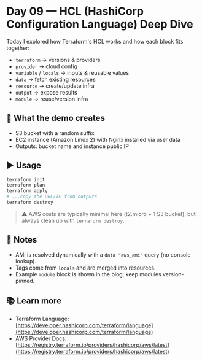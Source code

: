 
# Day 09 — HCL (HashiCorp Configuration Language) Deep Dive

Today I explored how Terraform's HCL works and how each block fits together:
- `terraform` → versions & providers
- `provider` → cloud config
- `variable` / `locals` → inputs & reusable values
- `data` → fetch existing resources
- `resource` → create/update infra
- `output` → expose results
- `module` → reuse/version infra

## 🧪 What the demo creates
- S3 bucket with a random suffix
- EC2 instance (Amazon Linux 2) with Nginx installed via user data
- Outputs: bucket name and instance public IP

## ▶️ Usage
```bash
terraform init
terraform plan
terraform apply
# ...copy the URL/IP from outputs
terraform destroy
````

> ⚠️ AWS costs are typically minimal here (t2.micro + 1 S3 bucket), but always clean up with `terraform destroy`.

## 📝 Notes

* AMI is resolved dynamically with a `data "aws_ami"` query (no console lookup).
* Tags come from `locals` and are merged into resources.
* Example `module` block is shown in the blog; keep modules version-pinned.

## 📚 Learn more

* Terraform Language: [https://developer.hashicorp.com/terraform/language](https://developer.hashicorp.com/terraform/language)
* AWS Provider Docs: [https://registry.terraform.io/providers/hashicorp/aws/latest](https://registry.terraform.io/providers/hashicorp/aws/latest)

